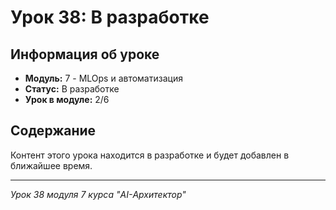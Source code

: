 # Урок 38: В разработке

## Информация об уроке
- **Модуль:** 7 - MLOps и автоматизация
- **Статус:** В разработке
- **Урок в модуле:** 2/6

## Содержание
Контент этого урока находится в разработке и будет добавлен в ближайшее время.

---
*Урок 38 модуля 7 курса "AI-Архитектор"*
